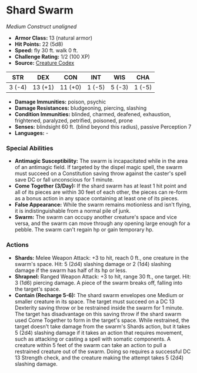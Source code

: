# Shard Swarm

*Medium* *Construct* *unaligned*

- **Armor Class:** 13 (natural armor)
- **Hit Points:** 22 (5d8)
- **Speed:** fly 30 ft. walk 0 ft.
- **Challenge Rating:** 1/2 (100 XP)
- **Source:** [Creature Codex](https://koboldpress.com/kpstore/product/creature-codex-for-5th-edition-dnd/)

| STR | DEX | CON | INT | WIS | CHA |
| --- | --- | --- | --- | --- | --- |
| 3 (-4) | 13 (+1) | 11 (+0) | 1 (-5) | 5 (-3) | 1 (-5) |

- **Damage Immunities:** poison, psychic
- **Damage Resistances:** bludgeoning, piercing, slashing
- **Condition Immunities:** blinded, charmed, deafened, exhaustion, frightened, paralyzed, petrified, poisoned, prone
- **Senses:** blindsight 60 ft. (blind beyond this radius), passive Perception 7
- **Languages:** -
### Special Abilities
- **Antimagic Susceptibility:** The swarm is incapacitated while in the area of an antimagic field. If targeted by the dispel magic spell, the swarm must succeed on a Constitution saving throw against the caster's spell save DC or fall unconscious for 1 minute.
- **Come Together (3/Day):** If the shard swarm has at least 1 hit point and all of its pieces are within 30 feet of each other, the pieces can re-form as a bonus action in any space containing at least one of its pieces.
- **False Appearance:** While the swarm remains motionless and isn't flying, it is indistinguishable from a normal pile of junk.
- **Swarm:** The swarm can occupy another creature's space and vice versa, and the swarm can move through any opening large enough for a pebble. The swarm can't regain hp or gain temporary hp.
### Actions
- **Shards:** Melee Weapon Attack: +3 to hit, reach 0 ft., one creature in the swarm's space. Hit: 5 (2d4) slashing damage or 2 (1d4) slashing damage if the swarm has half of its hp or less.
- **Shrapnel:** Ranged Weapon Attack: +3 to hit, range 30 ft., one target. Hit: 3 (1d6) piercing damage. A piece of the swarm breaks off, falling into the target's space.
- **Contain (Recharge 5-6):** The shard swarm envelopes one Medium or smaller creature in its space. The target must succeed on a DC 13 Dexterity saving throw or be restrained inside the swarm for 1 minute. The target has disadvantage on this saving throw if the shard swarm used Come Together to form in the target's space. While restrained, the target doesn't take damage from the swarm's Shards action, but it takes 5 (2d4) slashing damage if it takes an action that requires movement, such as attacking or casting a spell with somatic components. A creature within 5 feet of the swarm can take an action to pull a restrained creature out of the swarm. Doing so requires a successful DC 13 Strength check, and the creature making the attempt takes 5 (2d4) slashing damage.
